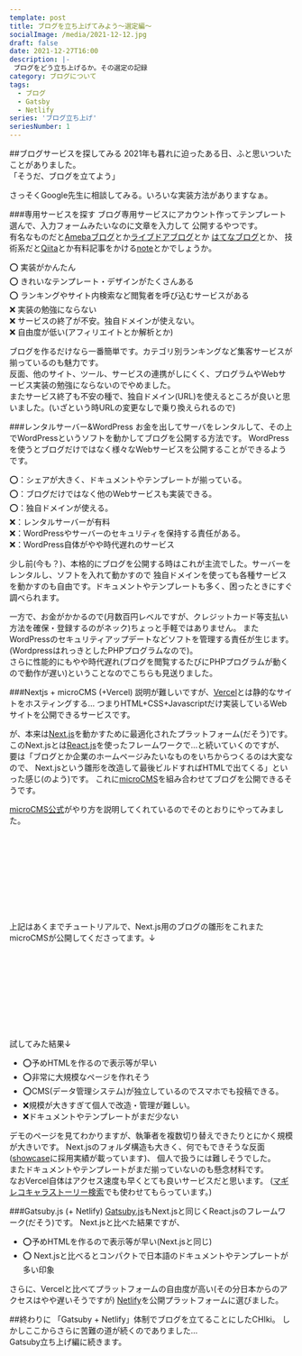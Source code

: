 ```yaml
---
template: post
title: ブログを立ち上げてみよう～選定編～
socialImage: /media/2021-12-12.jpg
draft: false
date: 2021-12-27T16:00
description: |-
 ブログをどう立ち上げるか。その選定の記録
category: ブログについて
tags:
  - ブログ
  - Gatsby
  - Netlify
series: 'ブログ立ち上げ'
seriesNumber: 1
---
```

##ブログサービスを探してみる
2021年も暮れに迫ったある日、ふと思いついたことがありました。  
「そうだ、ブログを立てよう」

さっそくGoogle先生に相談してみる。いろいな実装方法がありますなぁ。

###専用サービスを探す
ブログ専用サービスにアカウント作ってテンプレート選んで、入力フォームみたいなのに文章を入力して
公開するやつです。  
有名なものだと[Amebaブログ](https://ameblo.jp/)とか[ライブドアブログ](https://blog.livedoor.com/)とか
[はてなブログ](https://hatenablog.com/)とか、
技術系だと[Qiita](https://qiita.com/)とか有料記事をかける[note](https://note.com/)とかでしょうか。

:o: 実装がかんたん  
:o: きれいなテンプレート・デザインがたくさんある  
:o: ランキングやサイト内検索など閲覧者を呼び込むサービスがある  
:x: 実装の勉強にならない  
:x: サービスの終了が不安。独自ドメインが使えない。  
:x: 自由度が低い(アフィリエイトとか解析とか)  

ブログを作るだけなら一番簡単です。カテゴリ別ランキングなど集客サービスが揃っているのも魅力です。  
反面、他のサイト、ツール、サービスの連携がしにくく、プログラムやWebサービス実装の勉強にならないのでやめました。  
またサービス終了も不安の種で、独自ドメイン(URL)を使えるところが良いと思いました。(いざという時URLの変更なしで乗り換えられるので)

###レンタルサーバー&WordPress
お金を出してサーバをレンタルして、その上でWordPressというソフトを動かしてブログを公開する方法です。
WordPressを使うとブログだけではなく様々なWebサービスを公開することができるようです。

:o:：シェアが大きく、ドキュメントやテンプレートが揃っている。  
:o:：ブログだけではなく他のWebサービスも実装できる。  
:o:：独自ドメインが使える。  
:x:：レンタルサーバーが有料  
:x:：WordPressやサーバーのセキュリティを保持する責任がある。  
:x:：WordPress自体がやや時代遅れのサービス  

少し前(今も？)、本格的にブログを公開する時はこれが主流でした。サーバーをレンタルし、ソフトを入れて動かすので
独自ドメインを使っても各種サービスを動かすのも自由です。ドキュメントやテンプレートも多く、困ったときにすぐ調べられます。

一方で、お金がかかるので(月数百円レベルですが、クレジットカード等支払い方法を確保・登録するのがネック)ちょっと手軽ではありません。
またWordPressのセキュリティアップデートなどソフトを管理する責任が生じます。(WordpressはれっきとしたPHPプログラムなので)。  
さらに性能的にもやや時代遅れ(ブログを閲覧するたびにPHPプログラムが動くので動作が遅い)ということなのでこちらも見送りました。

###Nextjs + microCMS (+Vercel)
説明が難しいですが、[Vercel](https://vercel.com/)とは静的なサイトをホスティングする…
つまりHTML+CSS+Javascriptだけ実装しているWebサイトを公開できるサービスです。

が、本来は[Next.js](https://nextjs.org/)を動かすために最適化されたプラットフォーム(だそう)です。
このNext.jsとは[React.js](https://ja.reactjs.org/)を使ったフレームワークで…と続いていくのですが、
要は「ブログとか企業のホームページみたいなものをいちからつくるのは大変なので、
Next.jsという雛形を改造して最後ビルドすればHTMLで出てくる」といった感じ(のよう)です。
これに[microCMS](https://microcms.io/)を組み合わせてブログを公開できるそうです。

[microCMS公式](https://microcms.io/)がやり方を説明してくれているのでそのとおりにやってみました。


<div class="iframely-embed"><div class="iframely-responsive" style="height: 140px; padding-bottom: 0;">
<a href="https://blog.microcms.io/microcms-next-jamstack-blog/" data-iframely-url="//cdn.iframe.ly/XpRdgoW?card=small&omit_script=1&iframe=1"> </a></div></div>

上記はあくまでチュートリアルで、Next.js用のブログの雛形をこれまたmicroCMSが公開してくださってます。↓
<div class="iframely-embed"><div class="iframely-responsive" style="height: 140px; padding-bottom: 0;">
<a href="https://document.microcms.io" data-iframely-url="//cdn.iframe.ly/9nBL6xO?card=small&omit_script=1&iframe=1"> </a></div></div>

試してみた結果↓

- :o:予めHTMLを作るので表示等が早い
- :o:非常に大規模なページを作れそう
- :o:CMS(データ管理システム)が独立しているのでスマホでも投稿できる。
- :x:規模が大きすぎて個人で改造・管理が難しい。
- :x:ドキュメントやテンプレートがまだ少ない

デモのページを見てわかりますが、執筆者を複数切り替えできたりとにかく規模が大きいです。
Next.jsのフォルダ構造も大きく、何でもできそうな反面([showcase](https://nextjs.org/showcase)に採用実績が載っています)、
個人で扱うには難しそうでした。  
またドキュメントやテンプレートがまだ揃っていないのも懸念材料です。  
なおVercel自体はアクセス速度も早くとても良いサービスだと思います。
([マギレコキャラストーリー検索](https://magireco-chara-search.cf/)でも使わせてもらっています。)

###Gatsuby.js (+ Netlify)
[Gatsuby.js](https://www.gatsbyjs.com/)もNext.jsと同じくReact.jsのフレームワーク(だそう)です。
Next.jsと比べた結果ですが、

- :o:予めHTMLを作るので表示等が早い(Next.jsと同じ)
- :o: Next.jsと比べるとコンパクトで日本語のドキュメントやテンプレートが多い印象

さらに、Vercelと比べてプラットフォームの自由度が高い(その分日本からのアクセスはやや遅いそうですが)
[Netlify](https://app.netlify.com/)を公開プラットフォームに選びました。

##終わりに
「Gatsuby + Netlify」体制でブログを立てることにしたCHIki。
しかしここからさらに苦難の道が続くのでありました…   
Gatsuby立ち上げ編に続きます。
